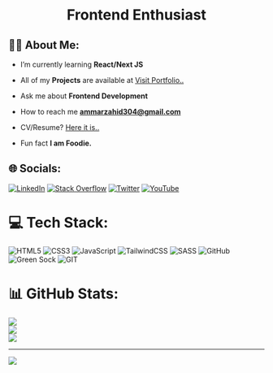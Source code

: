 <h1 align="center">Frontend Enthusiast</h1>

## 👨‍💻 About Me:
- I’m currently learning **React/Next JS**

- <p dir="auto">All of my <strong>Projects</strong> are available at <a href="https://ammar-zahid.github.io/Personal-Portfolio/" rel="nofollow">Visit Portfolio..</a></p>

- Ask me about **Frontend Development**

- How to reach me **ammarzahid304@gmail.com**

- <p dir="auto">CV/Resume? <a href="https://docs.google.com/document/d/1-VmMNKML2zAmyhfSOPEq08EvRd5j5_sZ/edit?usp=drive_link&ouid=114405038325517065342&rtpof=true&sd=true" rel="nofollow">Here it is..</a></p>

- Fun fact **I am Foodie.**

<!--
<h3 align="left">Find me on:</h3>
<p align="left">
<a href="https://linkedin.com/in/https://www.linkedin.com/in/ammar-zahid/" target="blank"><img align="center" src="https://raw.githubusercontent.com/rahuldkjain/github-profile-readme-generator/master/src/images/icons/Social/linked-in-alt.svg" alt="https://www.linkedin.com/in/ammar-zahid/" height="30" width="40" /></a>
<a href="https://twitter.com/ammar_zahid1" target="blank"><img align="center" src="https://raw.githubusercontent.com/rahuldkjain/github-profile-readme-generator/master/src/images/icons/Social/twitter.svg" alt="ammar_zahid1" height="30" width="40" /></a>
<a href="https://stackoverflow.com/users/ammar-zahid" target="blank"><img align="center" src="https://raw.githubusercontent.com/rahuldkjain/github-profile-readme-generator/master/src/images/icons/Social/stack-overflow.svg" alt="ammar-zahid" height="30" width="40" /></a>
</p>

<h3 align="left">Languages and Tools:</h3>

<p align="left">
<a href="https://www.html5.com/" target="_blank" rel="noreferrer">
<img src="https://raw.githubusercontent.com/devicons/devicon/master/icons/html5/html5-original-wordmark.svg" alt="html5" width="40" height="40"/> </a>
<a href="#"> <img src="https://raw.githubusercontent.com/devicons/devicon/master/icons/css3/css3-original-wordmark.svg" alt="css3" width="40" height="40" style="max-width: 100%;"> </a>
 <a href="#"> <img src="https://raw.githubusercontent.com/devicons/devicon/master/icons/javascript/javascript-original.svg" alt="javascript" width="40" height="40" style="max-width: 100%;"> </a> 
<a href="https://tailwindcss.com/" target="_blank" rel="noreferrer"> <img src="https://www.vectorlogo.zone/logos/tailwindcss/tailwindcss-icon.svg" alt="tailwind" width="40" height="40"/> </a>
<a href="#" target="_blank" rel="noreferrer"> <img src="https://www.vectorlogo.zone/logos/git-scm/git-scm-icon.svg" alt="git" width="40" height="40"/> </a> 
</p>
-->

<!-- New Code-->

## 🌐 Socials:
[![LinkedIn](https://img.shields.io/badge/LinkedIn-%230077B5.svg?logo=linkedin&logoColor=white)](https://linkedin.com/in/ammar-zahid) [![Stack Overflow](https://img.shields.io/badge/-Stackoverflow-FE7A16?logo=stack-overflow&logoColor=white)](https://stackoverflow.com/users/21725019) [![Twitter](https://img.shields.io/badge/Twitter-%231DA1F2.svg?logo=Twitter&logoColor=white)](https://twitter.com/ammar_zahid1) [![YouTube](https://img.shields.io/badge/YouTube-%23FF0000.svg?logo=YouTube&logoColor=white)](https://youtube.com/@AmmarZahid-1) 

# 💻 Tech Stack:
![HTML5](https://img.shields.io/badge/html5-%23E34F26.svg?style=for-the-badge&logo=html5&logoColor=white) ![CSS3](https://img.shields.io/badge/css3-%231572B6.svg?style=for-the-badge&logo=css3&logoColor=white) ![JavaScript](https://img.shields.io/badge/javascript-%23323330.svg?style=for-the-badge&logo=javascript&logoColor=%23F7DF1E) ![TailwindCSS](https://img.shields.io/badge/tailwindcss-%2338B2AC.svg?style=for-the-badge&logo=tailwind-css&logoColor=white) ![SASS](https://img.shields.io/badge/SASS-hotpink.svg?style=for-the-badge&logo=SASS&logoColor=white) ![GitHub](https://img.shields.io/badge/GitHub-%23121011.svg?style=for-the-badge&logo=github&logoColor=white) ![Green Sock](https://img.shields.io/badge/green%20sock-88CE02?style=for-the-badge&logo=greensock&logoColor=white) ![GIT](https://img.shields.io/badge/Git-fc6d26?style=for-the-badge&logo=git&logoColor=white)
# 📊 GitHub Stats:
![](https://github-readme-stats.vercel.app/api?username=ammar-zahid&theme=dark&hide_border=false&include_all_commits=true&count_private=true)<br/>
![](https://github-readme-streak-stats.herokuapp.com/?user=ammar-zahid&theme=dark&hide_border=false)<br/>
![](https://github-readme-stats.vercel.app/api/top-langs/?username=ammar-zahid&theme=dark&hide_border=false&include_all_commits=true&count_private=true&layout=compact)

---
[![](https://visitcount.itsvg.in/api?id=ammar-zahid&icon=0&color=0)](https://visitcount.itsvg.in)

<!-- Proudly created with GPRM ( https://gprm.itsvg.in ) -->
